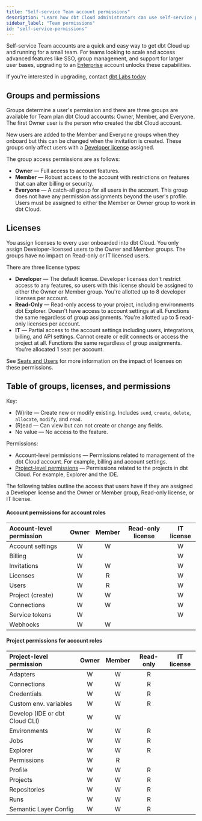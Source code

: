```yaml
---
title: "Self-service Team account permissions"
description: "Learn how dbt Cloud administrators can use self-service permissions to control access in a dbt Cloud Team account."
sidebar_label: "Team permissions"
id: "self-service-permissions"
---
```


Self-service Team accounts are a quick and easy way to get dbt Cloud up and running for a small team. For teams looking to scale and access advanced features like SSO, group management, and support for larger user bases, upgrading to an [Enterprise](/docs/cloud/manage-access/enterprise-permissions) account unlocks these capabilities. 

If you're interested in upgrading, contact [dbt Labs today](https://www.getdbt.com/contact)

## Groups and permissions

Groups determine a user's permission and there are three groups are available for Team plan dbt Cloud accounts: Owner, Member, and Everyone. The first Owner user is the person who created the dbt Cloud account. 

New users are added to the Member and Everyone groups when they onboard but this can be changed when the invitation is created. These groups only affect users with a [Developer license](#licenses) assigned. 

The group access permissions are as follows:

- **Owner** &mdash; Full access to account features.
- **Member** &mdash; Robust access to the account with restrictions on features that can alter billing or security.
- **Everyone** &mdash; A catch-all group for all users in the account. This group does not have any permission assignments beyond the user's profile. Users must be assigned to either the Member or Owner group to work in dbt Cloud. 

## Licenses

You assign licenses to every user onboarded into dbt Cloud. You only assign Developer-licensed users to the Owner and Member groups. The groups have no impact on Read-only or IT licensed users.

There are three license types:

- **Developer** &mdash; The default license. Developer licenses don't restrict access to any features, so users with this license should be assigned to either the Owner or Member group. You're allotted up to 8 developer licenses per account.
- **Read-Only** &mdash; Read-only access to your project, including environments dbt Explorer. Doesn't have access to account settings at all. Functions the same regardless of group assignments. You're allotted up to 5 read-only licenses per account.
- **IT** &mdash; Partial access to the account settings including users, integrations, billing, and API settings. Cannot create or edit connects or access the project at all. Functions the same regardless of group assignments. You're allocated 1 seat per account.

See [Seats and Users](/docs/cloud/manage-access/seats-and-users) for more information on the impact of licenses on these permissions.

## Table of groups, licenses, and permissions

Key:

* (W)rite &mdash; Create new or modify existing. Includes `send`, `create`, `delete`, `allocate`, `modify`, and `read`.
* (R)ead &mdash; Can view but can not create or change any fields.
* No value &mdash; No access to the feature.

Permissions:

* Account-level permissions &mdash; Permissions related to management of the dbt Cloud account. For example, billing and account settings.
* [Project-level permissions](#project-permissions-for-account-roles) &mdash; Permissions related to the projects in dbt Cloud. For example, Explorer and the IDE.

The following tables outline the access that users have if they are assigned a Developer license and the Owner or Member group, Read-only license, or IT license.

#### Account permissions for account roles

| Account-level permission| Owner | Member | Read-only license|  IT license  |
|:------------------------|:-----:|:------:|:----------------:|:------------:|
| Account settings        |   W   |   W    |                  |       W      |
| Billing                 |   W   |        |                  |       W      |
| Invitations             |   W   |   W    |                  |       W      |
| Licenses                |   W   |   R    |                  |       W      |
| Users                   |   W   |   R    |                  |       W      |
| Project (create)        |   W   |   W    |                  |       W      |
| Connections             |   W   |   W    |                  |       W      |
| Service tokens          |   W   |        |                  |       W      |
| Webhooks                |   W   |   W    |                  |              |
 
#### Project permissions for account roles

|Project-level permission | Owner | Member  | Read-only | IT license |
|:------------------------|:-----:|:-------:|:---------:|:----------:|
| Adapters                |   W   |    W    |    R      |             |
| Connections             |   W   |    W    |    R      |             |
| Credentials             |   W   |    W    |    R      |             |
| Custom env. variables   |   W   |    W    |    R      |             |
| Develop (IDE or dbt Cloud CLI)| W |  W    |           |             |
| Environments            |   W   |    W    |    R      |             |
| Jobs                    |   W   |    W    |    R      |             |
| Explorer               |   W   |    W   |    R      |             |
| Permissions             |   W   |    R    |           |             |
| Profile                 |   W   |    W    |    R      |             |
| Projects                |   W   |    W    |    R      |             |
| Repositories            |   W   |    W    |    R      |             |
| Runs                    |   W   |    W    |    R      |             |
| Semantic Layer Config   |   W   |    W    |    R      |             |


